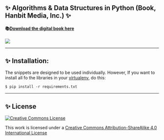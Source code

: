 ##   ✨ Algorithms & Data Structures in Python (Book, Hanbit Media, Inc.)  ✨ 

#### 📚[Download the digital book here](https://github.com/bt3gl/Python-and-Algorithms-and-Data-Structures/blob/master/book/book_second_edition.pdf)

![](http://i.imgur.com/MJZjABD.png)

----
##  ✨ Installation:

The snippets are designed to be used individually. However, If you want  to install all fo the libraries in your [virtualenv](https://coderwall.com/p/8-aeka), do this:

```
$ pip install -r requirements.txt
```

----
##  ✨ License

<a rel="license" href="http://creativecommons.org/licenses/by-sa/4.0/"><img alt="Creative Commons License" style="border-width:0" src="http://i.creativecommons.org/l/by-sa/4.0/88x31.png" /></a><br />

This work is licensed under a [Creative Commons Attribution-ShareAlike 4.0 International License](http://creativecommons.org/licenses/by-sa/4.0/)


